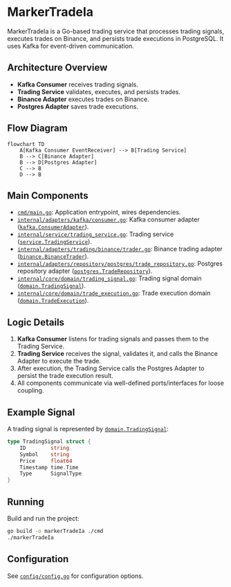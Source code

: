 # MarkerTradeIa

MarkerTradeIa is a Go-based trading service that processes trading signals, executes trades on Binance, and persists trade executions in PostgreSQL. It uses Kafka for event-driven communication.

## Architecture Overview

- **Kafka Consumer** receives trading signals.
- **Trading Service** validates, executes, and persists trades.
- **Binance Adapter** executes trades on Binance.
- **Postgres Adapter** saves trade executions.

## Flow Diagram

```mermaid
flowchart TD
    A[Kafka Consumer EventReceiver] --> B[Trading Service]
    B --> C[Binance Adapter]
    B --> D[Postgres Adapter]
    C --> B
    D --> B
```

## Main Components

- [`cmd/main.go`](cmd/main.go): Application entrypoint, wires dependencies.
- [`internal/adapters/kafka/consumer.go`](internal/adapters/kafka/consumer.go): Kafka consumer adapter ([`kafka.ConsumerAdapter`](internal/adapters/kafka/consumer.go)).
- [`internal/service/trading_service.go`](internal/service/trading_service.go): Trading service ([`service.TradingService`](internal/service/trading_service.go)).
- [`internal/adapters/trading/binance/trader.go`](internal/adapters/trading/binance/trader.go): Binance trading adapter ([`binance.BinanceTrader`](internal/adapters/trading/binance/trader.go)).
- [`internal/adapters/repository/postgres/trade_repository.go`](internal/adapters/repository/postgres/trade_repository.go): Postgres repository adapter ([`postgres.TradeRepository`](internal/adapters/repository/postgres/trade_repository.go)).
- [`internal/core/domain/trading_signal.go`](internal/core/domain/trading_signal.go): Trading signal domain ([`domain.TradingSignal`](internal/core/domain/trading_signal.go)).
- [`internal/core/domain/trade_execution.go`](internal/core/domain/trade_execution.go): Trade execution domain ([`domain.TradeExecution`](internal/core/domain/trade_execution.go)).

## Logic Details

1. **Kafka Consumer** listens for trading signals and passes them to the Trading Service.
2. **Trading Service** receives the signal, validates it, and calls the Binance Adapter to execute the trade.
3. After execution, the Trading Service calls the Postgres Adapter to persist the trade execution result.
4. All components communicate via well-defined ports/interfaces for loose coupling.

## Example Signal

A trading signal is represented by [`domain.TradingSignal`](internal/core/domain/trading_signal.go):

```go
type TradingSignal struct {
    ID        string
    Symbol    string
    Price     float64
    Timestamp time.Time
    Type      SignalType
}
```

## Running

Build and run the project:

```sh
go build -o markerTradeIa ./cmd
./markerTradeIa
```

## Configuration

See [`config/config.go`](config/config.go) for configuration options.